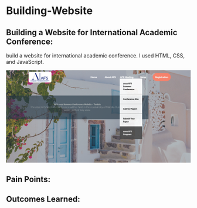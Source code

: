 # Building-Website
## Building a Website for International Academic Conference:  
build a website for international academic conference. I used HTML, CSS, and JavaScript.

![Building-Website](website1.png)


## Pain Points:
## Outcomes Learned:
